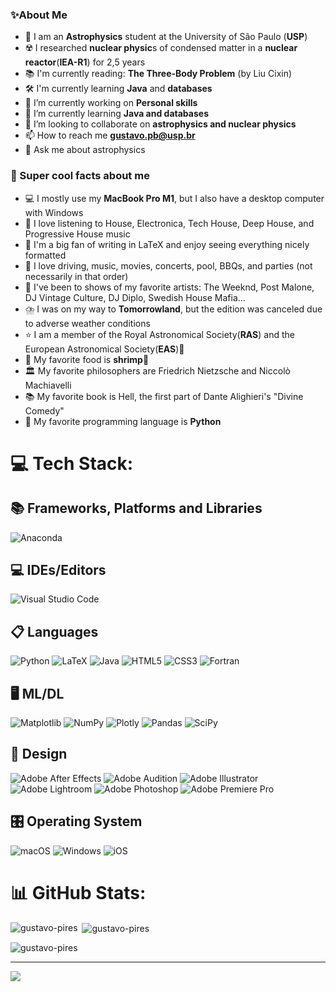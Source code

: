 ### ✨About Me

- 🌌 I am an **Astrophysics** student at the University of São Paulo (**USP**)
- ☢️ I researched **nuclear physic**s of condensed matter in a **nuclear reactor**(**IEA-R1**) for 2,5 years
- 📚 I'm currently reading: **The Three-Body Problem** (by Liu Cixin)  
- 🛠️ I'm currently learning **Java** and **databases** 
- 🔭 I’m currently working on **Personal skills**
- 🌱 I’m currently learning **Java and databases**
- 👯 I’m looking to collaborate on **astrophysics and nuclear physics** 
- 📫 How to reach me **gustavo.pb@usp.br**
- 💬 Ask me about astrophysics  



### 💫 Super cool facts about me

- 💻 I mostly use my **MacBook Pro M1**, but I also have a desktop computer with Windows
- 🎵 I love listening to House, Electronica, Tech House, Deep House, and Progressive House music
- 📖 I'm a big fan of writing in LaTeX and enjoy seeing everything nicely formatted
- 🚗 I love driving, music, movies, concerts, pool, BBQs, and parties (not necessarily in that order)
- 🎤 I've been to shows of my favorite artists: The Weeknd, Post Malone, DJ Vintage Culture, DJ Diplo, Swedish House Mafia...
- ⛈️ I was on my way to **Tomorrowland**, but the edition was canceled due to adverse weather conditions
- ⭐️ I am a member of the Royal Astronomical Society(**RAS**) and the European Astronomical Society(**EAS**)🔭
- 🦐 My favorite food is **shrimp**🍤
- 🏛️ My favorite philosophers are Friedrich Nietzsche and Niccolò Machiavelli
- 📚 My favorite book is Hell, the first part of Dante Alighieri's "Divine Comedy"
- 🐍 My favorite programming language is **Python**

# 💻 Tech Stack:

## 📚 Frameworks, Platforms and Libraries
![Anaconda](https://img.shields.io/badge/Anaconda-%2344A833.svg?style=for-the-badge&logo=anaconda&logoColor=white)

## 💻 IDEs/Editors
![Visual Studio Code](https://img.shields.io/badge/Visual%20Studio%20Code-0078d7.svg?style=for-the-badge&logo=visual-studio-code&logoColor=white)

## 📋 Languages
![Python](https://img.shields.io/badge/python-3670A0?style=for-the-badge&logo=python&logoColor=ffdd54)
![LaTeX](https://img.shields.io/badge/latex-%23008080.svg?style=for-the-badge&logo=latex&logoColor=white)
![Java](https://img.shields.io/badge/java-%23ED8B00.svg?style=for-the-badge&logo=openjdk&logoColor=white)
![HTML5](https://img.shields.io/badge/html5-%23E34F26.svg?style=for-the-badge&logo=html5&logoColor=white)
![CSS3](https://img.shields.io/badge/css3-%231572B6.svg?style=for-the-badge&logo=css3&logoColor=white)
![Fortran](https://img.shields.io/badge/Fortran-%23734F96.svg?style=for-the-badge&logo=fortran&logoColor=white)

## 🖥️ ML/DL
![Matplotlib](https://img.shields.io/badge/Matplotlib-%23ffffff.svg?style=for-the-badge&logo=Matplotlib&logoColor=black)
![NumPy](https://img.shields.io/badge/numpy-%23013243.svg?style=for-the-badge&logo=numpy&logoColor=white)
![Plotly](https://img.shields.io/badge/Plotly-%233F4F75.svg?style=for-the-badge&logo=plotly&logoColor=white)
![Pandas](https://img.shields.io/badge/pandas-%23150458.svg?style=for-the-badge&logo=pandas&logoColor=white)
![SciPy](https://img.shields.io/badge/SciPy-%230C55A5.svg?style=for-the-badge&logo=scipy&logoColor=%white)

## 🎨 Design
![Adobe After Effects](https://img.shields.io/badge/Adobe%20After%20Effects-9999FF.svg?style=for-the-badge&logo=Adobe%20After%20Effects&logoColor=white)
![Adobe Audition](https://img.shields.io/badge/Adobe%20Audition-9999FF.svg?style=for-the-badge&logo=Adobe%20Audition&logoColor=white)
![Adobe Illustrator](https://img.shields.io/badge/adobe%20illustrator-%23FF9A00.svg?style=for-the-badge&logo=adobe%20illustrator&logoColor=white)
![Adobe Lightroom](https://img.shields.io/badge/Adobe%20Lightroom-31A8FF.svg?style=for-the-badge&logo=Adobe%20Lightroom&logoColor=white)
![Adobe Photoshop](https://img.shields.io/badge/adobe%20photoshop-%2331A8FF.svg?style=for-the-badge&logo=adobe%20photoshop&logoColor=white)
![Adobe Premiere Pro](https://img.shields.io/badge/Adobe%20Premiere%20Pro-9999FF.svg?style=for-the-badge&logo=Adobe%20Premiere%20Pro&logoColor=white)

## 🎛️ Operating System
![macOS](https://img.shields.io/badge/mac%20os-000000?style=for-the-badge&logo=macos&logoColor=F0F0F0)
![Windows](https://img.shields.io/badge/Windows-0078D6?style=for-the-badge&logo=windows&logoColor=white)
![iOS](https://img.shields.io/badge/iOS-000000?style=for-the-badge&logo=ios&logoColor=white)

# 📊 GitHub Stats:

<p><img align="left" src="https://github-readme-stats.vercel.app/api/top-langs?username=gustavo-pires&show_icons=true&locale=en&layout=compact" alt="gustavo-pires" /></p>
<p>&nbsp;<img align="center" src="https://github-readme-stats.vercel.app/api?username=gustavo-pires&show_icons=true&locale=en" alt="gustavo-pires" /></p>
<p><img align="center" src="https://github-readme-streak-stats.herokuapp.com/?user=gustavo-pires&" alt="gustavo-pires" /></p>

---
[![](https://visitcount.itsvg.in/api?id=Gustavo-Pires&icon=0&color=0)](https://visitcount.itsvg.in)


